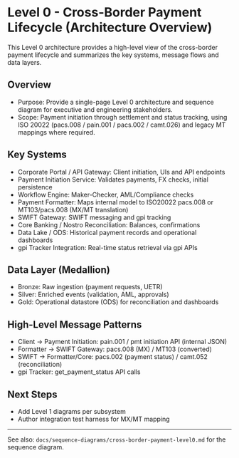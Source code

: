 # Level 0 - Cross-Border Payment Lifecycle (Architecture Overview)

This Level 0 architecture provides a high-level view of the cross-border payment lifecycle and summarizes the key systems, message flows and data layers.

## Overview
- Purpose: Provide a single-page Level 0 architecture and sequence diagram for executive and engineering stakeholders.
- Scope: Payment initiation through settlement and status tracking, using ISO 20022 (pacs.008 / pain.001 / pacs.002 / camt.026) and legacy MT mappings where required.

## Key Systems
- Corporate Portal / API Gateway: Client initiation, UIs and API endpoints
- Payment Initiation Service: Validates payments, FX checks, initial persistence
- Workflow Engine: Maker-Checker, AML/Compliance checks
- Payment Formatter: Maps internal model to ISO20022 pacs.008 or MT103/pacs.008 (MX/MT translation)
- SWIFT Gateway: SWIFT messaging and gpi tracking
- Core Banking / Nostro Reconciliation: Balances, confirmations
- Data Lake / ODS: Historical payment records and operational dashboards
- gpi Tracker Integration: Real-time status retrieval via gpi APIs

## Data Layer (Medallion)
- Bronze: Raw ingestion (payment requests, UETR)
- Silver: Enriched events (validation, AML, approvals)
- Gold: Operational datastore (ODS) for reconciliation and dashboards

## High-Level Message Patterns
- Client -> Payment Initiation: pain.001 / pmt initiation API (internal JSON)
- Formatter -> SWIFT Gateway: pacs.008 (MX) / MT103 (converted)
- SWIFT -> Formatter/Core: pacs.002 (payment status) / camt.052 (reconciliation)
- gpi Tracker: get_payment_status API calls

## Next Steps
- Add Level 1 diagrams per subsystem
- Author integration test harness for MX/MT mapping

---

See also: `docs/sequence-diagrams/cross-border-payment-level0.md` for the sequence diagram.
